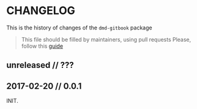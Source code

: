 # CHANGELOG

This is the history of changes of the `dmd-gitbook` package

> This file should be filled by maintainers, using pull requests
> Please, follow this [guide](http://keepachangelog.com/en/0.3.0/)

## unreleased // ???

## 2017-02-20 // 0.0.1

INIT.
